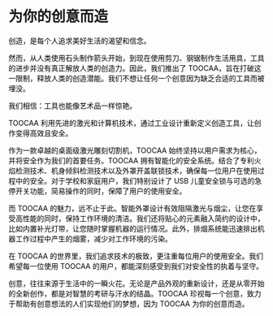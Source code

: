 # 为你的创意而造
<font style="color:#000000;">创造，是每个人追求美好生活的渴望和信念。</font>

<font style="color:#000000;">然而，从人类使用石头制作箭头开始，到现在使用剪刀、钢锯制作生活用具，工具的进步并没有真正解放人类的创造力。因此，我们推出了 TOOCAA，旨在打破这一限制，释放人类的创造潜能。我们不想让任何一个创意因为缺乏合适的工具而被埋没。</font>

<font style="color:#000000;">我们相信：工具也能像艺术品一样惊艳。</font>

<font style="color:#000000;">TOOCAA 利用先进的激光和计算机技术，通过工业设计重新定义创造工具，让创作变得高效且安全。</font>

<font style="color:#000000;">作为一款卓越的桌面级激光雕刻切割机，</font><font style="color:#000000;background-color:#FFFFFF;">TOOCAA 始终坚持以用户需求为核心，并将安全作为我们的首要任务。TOOCAA 拥有智能化的安全系统。结合了专利火焰检测技术、机身倾斜检测技术以及外罩开盖联锁技术，确保每一位用户在使用过程中的安全。对于学校和家庭用户，我们特别设计了 USB 儿童安全锁与可选的急停开关功能，简易操作的同时，保障了用户的使用安全。</font>

<font style="color:#000000;background-color:#FFFFFF;">而 TOOCAA 的魅力，远不止于此。</font><font style="color:#000000;">智能外罩设计有效阻隔激光与烟尘，让您在享受高性能的同时，保持工作环境的清洁。我们还将贴心的元素融入简约的设计中，比如内置补光灯带，让您随时掌握机器的运行情况。此外，排烟系统能迅速排出机器工作过程中产生的烟雾，减少对工作环境的污染。</font>

<font style="color:#000000;">在 TOOCAA 的世界里，我们追求技术的极致，更注重每位用户的使用安全。我们希望每一位使用 TOOCAA 的用户，都能深刻感受到我们对安全性的执着与坚守。</font>

<font style="color:#000000;background-color:#FFFFFF;">创意，往往来源于生活中的一瞬火花。无论是产品外观的重新设计，还是从零开始的全新创作，</font><font style="color:#000000;">都是对智慧的考研与汗水的结晶。TOOCAA 珍视每一个创意，致力于帮助有创意想法的人们实现他们的梦想，因为 TOOCAA 为你的创意而造。</font>
